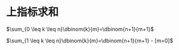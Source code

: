# 上指标求和

$\sum_{0 \leq k \leq n}\dbinom{k}{m}=\dbinom{n+1}{m+1}$

$\sum_{1 \leq k \leq n}\dbinom{k}{m}=\dbinom{n+1}{m+1} - [m=0]$

